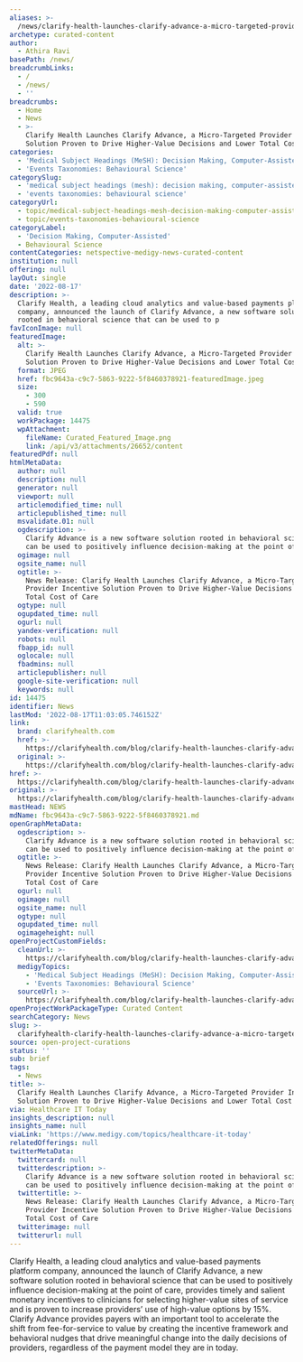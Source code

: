 ```yaml
---
aliases: >-
  /news/clarify-health-launches-clarify-advance-a-micro-targeted-provider-incentive-solution-proven-to-drive-higher-value-decisions-and-lower-total-cost-of-c
archetype: curated-content
author:
  - Athira Ravi
basePath: /news/
breadcrumbLinks:
  - /
  - /news/
  - ''
breadcrumbs:
  - Home
  - News
  - >-
    Clarify Health Launches Clarify Advance, a Micro-Targeted Provider Incentive
    Solution Proven to Drive Higher-Value Decisions and Lower Total Cost of Care
categories:
  - 'Medical Subject Headings (MeSH): Decision Making, Computer-Assisted'
  - 'Events Taxonomies: Behavioural Science'
categorySlug:
  - 'medical subject headings (mesh): decision making, computer-assisted'
  - 'events taxonomies: behavioural science'
categoryUrl:
  - topic/medical-subject-headings-mesh-decision-making-computer-assisted
  - topic/events-taxonomies-behavioural-science
categoryLabel:
  - 'Decision Making, Computer-Assisted'
  - Behavioural Science
contentCategories: netspective-medigy-news-curated-content
institution: null
offering: null
layOut: single
date: '2022-08-17'
description: >-
  Clarify Health, a leading cloud analytics and value-based payments platform
  company, announced the launch of Clarify Advance, a new software solution
  rooted in behavioral science that can be used to p
favIconImage: null
featuredImage:
  alt: >-
    Clarify Health Launches Clarify Advance, a Micro-Targeted Provider Incentive
    Solution Proven to Drive Higher-Value Decisions and Lower Total Cost of Care
  format: JPEG
  href: fbc9643a-c9c7-5863-9222-5f8460378921-featuredImage.jpeg
  size:
    - 300
    - 590
  valid: true
  workPackage: 14475
  wpAttachment:
    fileName: Curated_Featured_Image.png
    link: /api/v3/attachments/26652/content
featuredPdf: null
htmlMetaData:
  author: null
  description: null
  generator: null
  viewport: null
  articlemodified_time: null
  articlepublished_time: null
  msvalidate.01: null
  ogdescription: >-
    Clarify Advance is a new software solution rooted in behavioral science that
    can be used to positively influence decision-making at the point of care.
  ogimage: null
  ogsite_name: null
  ogtitle: >-
    News Release: Clarify Health Launches Clarify Advance, a Micro-Targeted
    Provider Incentive Solution Proven to Drive Higher-Value Decisions and Lower
    Total Cost of Care
  ogtype: null
  ogupdated_time: null
  ogurl: null
  yandex-verification: null
  robots: null
  fbapp_id: null
  oglocale: null
  fbadmins: null
  articlepublisher: null
  google-site-verification: null
  keywords: null
id: 14475
identifier: News
lastMod: '2022-08-17T11:03:05.746152Z'
link:
  brand: clarifyhealth.com
  href: >-
    https://clarifyhealth.com/blog/clarify-health-launches-clarify-advance-a-micro-targeted-provider-incentive-solution-proven-to-drive-higher-value-decisions-and-lower-total-cost-of-care/
  original: >-
    https://clarifyhealth.com/blog/clarify-health-launches-clarify-advance-a-micro-targeted-provider-incentive-solution-proven-to-drive-higher-value-decisions-and-lower-total-cost-of-care/
href: >-
  https://clarifyhealth.com/blog/clarify-health-launches-clarify-advance-a-micro-targeted-provider-incentive-solution-proven-to-drive-higher-value-decisions-and-lower-total-cost-of-care/
original: >-
  https://clarifyhealth.com/blog/clarify-health-launches-clarify-advance-a-micro-targeted-provider-incentive-solution-proven-to-drive-higher-value-decisions-and-lower-total-cost-of-care/
mastHead: NEWS
mdName: fbc9643a-c9c7-5863-9222-5f8460378921.md
openGraphMetaData:
  ogdescription: >-
    Clarify Advance is a new software solution rooted in behavioral science that
    can be used to positively influence decision-making at the point of care.
  ogtitle: >-
    News Release: Clarify Health Launches Clarify Advance, a Micro-Targeted
    Provider Incentive Solution Proven to Drive Higher-Value Decisions and Lower
    Total Cost of Care
  ogurl: null
  ogimage: null
  ogsite_name: null
  ogtype: null
  ogupdated_time: null
  ogimageheight: null
openProjectCustomFields:
  cleanUrl: >-
    https://clarifyhealth.com/blog/clarify-health-launches-clarify-advance-a-micro-targeted-provider-incentive-solution-proven-to-drive-higher-value-decisions-and-lower-total-cost-of-care/
  medigyTopics:
    - 'Medical Subject Headings (MeSH): Decision Making, Computer-Assisted'
    - 'Events Taxonomies: Behavioural Science'
  sourceUrl: >-
    https://clarifyhealth.com/blog/clarify-health-launches-clarify-advance-a-micro-targeted-provider-incentive-solution-proven-to-drive-higher-value-decisions-and-lower-total-cost-of-care/
openProjectWorkPackageType: Curated Content
searchCategory: News
slug: >-
  clarifyhealth-clarify-health-launches-clarify-advance-a-micro-targeted-provider-incentive-solution-proven-to-drive-higher-value-decisions-and-lower-total-cost-of-c
source: open-project-curations
status: ''
sub: brief
tags:
  - News
title: >-
  Clarify Health Launches Clarify Advance, a Micro-Targeted Provider Incentive
  Solution Proven to Drive Higher-Value Decisions and Lower Total Cost of Care
via: Healthcare IT Today
insights_description: null
insights_name: null
viaLink: 'https://www.medigy.com/topics/healthcare-it-today'
relatedOfferings: null
twitterMetaData:
  twittercard: null
  twitterdescription: >-
    Clarify Advance is a new software solution rooted in behavioral science that
    can be used to positively influence decision-making at the point of care.
  twittertitle: >-
    News Release: Clarify Health Launches Clarify Advance, a Micro-Targeted
    Provider Incentive Solution Proven to Drive Higher-Value Decisions and Lower
    Total Cost of Care
  twitterimage: null
  twitterurl: null
---
```

<p>Clarify Health, a leading cloud analytics and value-based payments platform company, announced the launch of Clarify Advance, a new software solution rooted in behavioral science that can be used to positively influence decision-making at the point of care, provides timely and salient monetary incentives to clinicians for selecting higher-value sites of service and is proven to increase providers’ use of high-value options by 15%. Clarify Advance provides payers with an important tool to accelerate the shift from fee-for-service to value by creating the incentive framework and behavioral nudges that drive meaningful change into the daily decisions of providers, regardless of the payment model they are in today.</p>